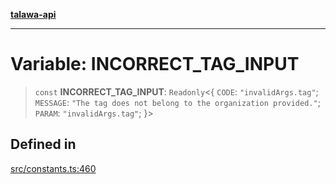 [**talawa-api**](../../README.md)

***

# Variable: INCORRECT\_TAG\_INPUT

> `const` **INCORRECT\_TAG\_INPUT**: `Readonly`\<\{ `CODE`: `"invalidArgs.tag"`; `MESSAGE`: `"The tag does not belong to the organization provided."`; `PARAM`: `"invalidArgs.tag"`; \}\>

## Defined in

[src/constants.ts:460](https://github.com/Suyash878/talawa-api/blob/e4413cec641a837926071678fed3c7f67234e31e/src/constants.ts#L460)
